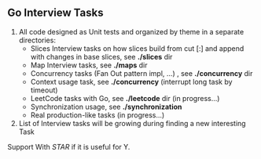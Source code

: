 ## Go Interview Tasks

1. All code designed as Unit tests and organized by theme in a separate directories:
   * Slices Interview tasks on how slices build from cut [:] and append with changes in base slices, see **./slices** dir
   * Map Interview tasks, see **./maps** dir
   * Concurrency tasks (Fan Out pattern impl, ...) , see **./concurrency** dir
   * Context usage task, see  **./concurrency** (interrupt long task by timeout)
   * LeetCode tasks with Go, see **./leetcode** dir (in progress...)
   * Synchronization usage, see **./synchronization**
   * Real production-like tasks (in progress...)
2. List of Interview tasks will be growing during finding a new interesting Task

Support With *STAR* if it is useful for Y.
